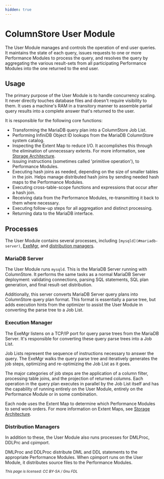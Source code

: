 ```yaml
---
hidden: true
---
```


# ColumnStore User Module

The User Module manages and controls the operation of end user queries. It maintains the state of each query, issues requests to one or more Performance Modules to process the query, and resolves the query by aggregating the various result-sets from all participating Performance Modules into the one returned to the end user.

## Usage

The primary purpose of the User Module is to handle concurrency scaling. It never directly touches database files and doesn't require visibility to them. It uses a machine's RAM in a transitory manner to assemble partial query results into a complete answer that's returned to the user.

It is responsible for the following core functions:

* Transforming the MariaDB query plan into a ColumnStore Job List.
* Performing InfiniDB Object ID lookups from the MariaDB ColumnStore system catalog.
* Inspecting the Extent Map to reduce I/O. It accomplishes this through the elimination of unnecessary extents. For more information, see [Storage Architecture](../columnstore-storage-architecture.md).
* Issuing instructions (sometimes called 'primitive operation'), to Performance Modules.
* Executing hash joins as needed, depending on the size of smaller tables in the join. Helps manage distributed hash joins by sending needed hash maps to the Performance Modules.
* Executing cross-table-scope functions and expressions that occur after a hash join.
* Receiving data from the Performance Modules, re-transmitting it back to them where necessary.
* Executing follow-up steps for all aggregation and distinct processing.
* Returning data to the MariaDB interface.

## Processes

The User Module contains several processes, including `[mysqld](#mariadb-server)`, [ExeMgr](./#execution-manager), and [distribution managers](./#distribution-managers).

### MariaDB Server

The User Module runs `mysqld`. This is the MariaDB Server running with ColumnStore. It performs the same tasks as a normal MariaDB Server deployment: validating connections, parsing SQL statements, SQL plan generation, and final result-set distribution.

Additionally, this server converts MariaDB Server query plans into ColumnStore query plan format. This format is essentially a parse tree, but adds execution hints from the optimizer to assist the User Module in converting the parse tree to a Job List.

### Execution Manager

The ExeMgr listens on a TCP/IP port for query parse trees from the MariaDB Server. It's responsible for converting these query parse trees into a Job List.

Job Lists represent the sequence of instructions necessary to answer the query. The ExeMgr walks the query parse tree and iteratively generates the job steps, optimizing and re-optimizing the Job List as it goes.

The major categories of job steps are the application of a column filter, processing table joins, and the projection of returned columns. Each operation in the query plan executes in parallel by the Job List itself and has the capability of running entirely on the User Module, entirely on the Performance Module or in some combination.

Each node uses the Extent Map to determine which Performance Modules to send work orders. For more information on Extent Maps, see [Storage Architecture](../columnstore-storage-architecture.md).

### Distribution Managers

In addition to these, the User Module also runs processes for DMLProc, DDLPrc and cpimport.

DMLProc and DDLProc distribute DML and DDL statements to the appropriate Performance Modules. When cpimport runs on the User Module, it distributes source files to the Performance Modules.

<sub>_This page is licensed: CC BY-SA / Gnu FDL_</sub>
